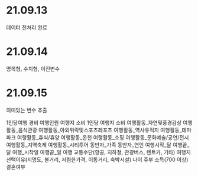 # 21.09.13

데이터 전처리 완료

# 21.09.14

명목형, 수치형, 이진변수

# 21.09.15

의미있는 변수 추출

1인당여행 경비
여행인원
여행지 소비
1인당 여행지 소비
여행활동_자연및풍경감상
여행활동_음식관광
여행활동_야외위락및스포츠레포츠
여행활동_역사유적지
여행활동_테마파크
여행활동_휴식/휴양
여행활동_온천
여행활동_쇼핑
여행활동_문화예술/공연/전시
여행활동_지역축제
여행활동_시티투어
동반자_가족
동반자_연인
여행시작_달
여행끝_달
여행_시작일
여행끝_일
여행 교통수단(항공, 지하철, 관광버스, 렌트카, 기타)
여행지 선택이유(지명도, 볼거리, 저렴한가격, 이동거리, 숙박시설)
나이
주부
소득(700 이상)
결혼여부

